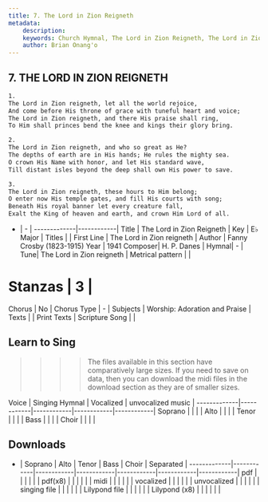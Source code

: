 ```yaml
---
title: 7. The Lord in Zion Reigneth
metadata:
    description: 
    keywords: Church Hymnal, The Lord in Zion Reigneth, The Lord in Zion reigneth, 
    author: Brian Onang'o
---
```



## 7. THE LORD IN ZION REIGNETH

```txt
1.
The Lord in Zion reigneth, let all the world rejoice,
And come before His throne of grace with tuneful heart and voice;
The Lord in Zion reigneth, and there His praise shall ring,
To Him shall princes bend the knee and kings their glory bring.

2.
The Lord in Zion reigneth, and who so great as He?
The depths of earth are in His hands; He rules the mighty sea.
O crown His Name with honor, and let His standard wave,
Till distant isles beyond the deep shall own His power to save.

3.
The Lord in Zion reigneth, these hours to Him belong;
O enter now His temple gates, and fill His courts with song;
Beneath His royal banner let every creature fall,
Exalt the King of heaven and earth, and crown Him Lord of all.

```

- |   -  |
-------------|------------|
Title | The Lord in Zion Reigneth |
Key | E♭ Major |
Titles |  |
First Line | The Lord in Zion reigneth |
Author | Fanny Crosby (1823-1915)
Year | 1941
Composer| H. P. Danes |
Hymnal|  - |
Tune| The Lord in Zion reigneth |
Metrical pattern | |
# Stanzas | 3 |
Chorus | No |
Chorus Type | - |
Subjects | Worship: Adoration and Praise |
Texts |  |
Print Texts | 
Scripture Song |  |
  
## Learn to Sing

>>>> The files available in this section have comparatively large sizes. If you need to save on data, then you can download the midi files in the download section as they are of smaller sizes.

Voice |  Singing Hymnal | Vocalized | unvocalized music |
-------------|------------|------------|------------|------------|
Soprano | | | |
Alto | | | |
Tenor | | | |
Bass | | | |
Choir | | | |

## Downloads

- |  Soprano | Alto | Tenor | Bass | Choir | Separated |
-------------|------------|------------|------------|------------|------------|------------|
pdf | | | | | |
pdf(x8) | | | | | |
midi | | | | | |
vocalized | | | | | |
unvocalized | | | | | |
singing file | | | | | |
Lilypond file | | | | | |
Lilypond (x8) | | | | | |
  